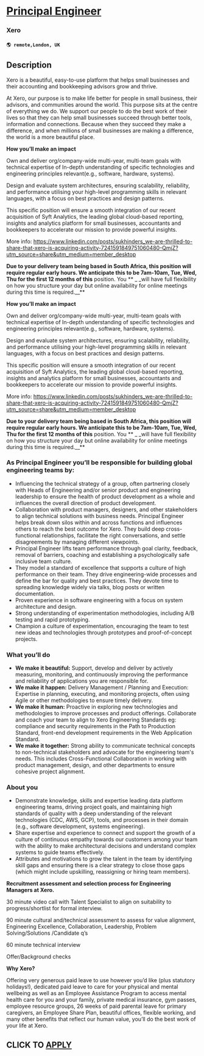 # [Principal Engineer](https://www.remotewlb.com/apply/principal-engineer-126874)  
### Xero  
#### `🌎 remote,London, UK`  

## Description

Xero is a beautiful, easy-to-use platform that helps small businesses and their accounting and bookkeeping advisors grow and thrive.

  

At Xero, our purpose is to make life better for people in small business, their advisors, and communities around the world. This purpose sits at the centre of everything we do. We support our people to do the best work of their lives so that they can help small businesses succeed through better tools, information and connections. Because when they succeed they make a difference, and when millions of small businesses are making a difference, the world is a more beautiful place.

  

 **How you’ll make an impact**

Own and deliver org/company-wide multi-year, multi-team goals with technical expertise of In-depth understanding of specific technologies and engineering principles relevant(e.g., software, hardware, systems).

  

Design and evaluate system architectures, ensuring scalability, reliability, and performance utilising your high-level programming skills in relevant languages, with a focus on best practices and design patterns.

  

This specific position will ensure a smooth integration of our recent acquisition of Syft Analytics, the leading global cloud-based reporting, insights and analytics platform for small businesses, accountants and bookkeepers to accelerate our mission to provide powerful insights.

  

More info: https://www.linkedin.com/posts/sukhinders_we-are-thrilled-to-share-that-xero-is-acquiring-activity-7241591849751060480-QmjZ?utm_source=share&utm_medium=member_desktop

  

**__Due to your delivery team being based in South Africa, this position will require regular early hours. We anticipate this to be 7am-10am, Tue, Wed, Thu for the first 12 months of this__** position. You ** _ _will have full flexibility on how you structure your day but online availability for online meetings during this time is required.__**

  

 **How you’ll make an impact**

Own and deliver org/company-wide multi-year, multi-team goals with technical expertise of In-depth understanding of specific technologies and engineering principles relevant(e.g., software, hardware, systems).

  

Design and evaluate system architectures, ensuring scalability, reliability, and performance utilising your high-level programming skills in relevant languages, with a focus on best practices and design patterns.

  

This specific position will ensure a smooth integration of our recent acquisition of Syft Analytics, the leading global cloud-based reporting, insights and analytics platform for small businesses, accountants and bookkeepers to accelerate our mission to provide powerful insights.

  

More info: https://www.linkedin.com/posts/sukhinders_we-are-thrilled-to-share-that-xero-is-acquiring-activity-7241591849751060480-QmjZ?utm_source=share&utm_medium=member_desktop

  

**__Due to your delivery team being based in South Africa, this position will require regular early hours. We anticipate this to be 7am-10am, Tue, Wed, Thu for the first 12 months of this__** position. You ** _ _will have full flexibility on how you structure your day but online availability for online meetings during this time is required.__**

  

### As Principal Engineer you’ll be responsible for building global engineering teams by:

* Influencing the technical strategy of a group, often partnering closely with Heads of Engineering and/or senior product and engineering leadership to ensure the health of product development as a whole and influences the overall direction of product development. 
* Collaboration with product managers, designers, and other stakeholders to align technical solutions with business needs. Principal Engineer helps break down silos within and across functions and influences others to reach the best outcome for Xero. They build deep cross-functional relationships, facilitate the right conversations, and settle disagreements by managing different viewpoints.
* Principal Engineer lifts team performance through goal clarity, feedback, removal of barriers, coaching and establishing a psychologically safe inclusive team culture.
* They model a standard of excellence that supports a culture of high performance on their team. They drive engineering-wide processes and define the bar for quality and best practices. They devote time to spreading knowledge widely via talks, blog posts or written documentation.
* Proven experience in software engineering with a focus on system architecture and design.
* Strong understanding of experimentation methodologies, including A/B testing and rapid prototyping.
* Champion a culture of experimentation, encouraging the team to test new ideas and technologies through prototypes and proof-of-concept projects.

  

### What you’ll do

* **We make it beautiful:** Support, develop and deliver by actively measuring, monitoring, and continuously improving the performance and reliability of applications you are responsible for. 
* **We make it happen:** Delivery Management / Planning and Execution: Expertise in planning, executing, and monitoring projects, often using Agile or other methodologies to ensure timely delivery.
*  **We make it human:** Proactive in exploring new technologies and methodologies to improve processes and product offerings. Collaborate and coach your team to align to Xero Engineering Standards eg: compliance and security requirements in the Path to Production Standard, front-end development requirements in the Web Application Standard. 
* **We make it together:** Strong ability to communicate technical concepts to non-technical stakeholders and advocate for the engineering team's needs. This includes Cross-Functional Collaboration in working with product management, design, and other departments to ensure cohesive project alignment.

  

### About you

* Demonstrate knowledge, skills and expertise leading data platform engineering teams, driving project goals, and maintaining high standards of quality with a deep understanding of the relevant technologies (CDC, AWS, GCP), tools, and processes in their domain (e.g., software development, systems engineering).
* Share expertise and experience to connect and support the growth of a culture of continuous empathy towards our customers among your team with the ability to make architectural decisions and understand complex systems to guide teams effectively.
* Attributes and motivations to grow the talent in the team by identifying skill gaps and ensuring there is a clear strategy to close those gaps (which might include upskilling, reassigning or hiring team members).

  

 **Recruitment assessment and selection process for Engineering Managers at Xero.**

30 minute video call with Talent Specialist to align on suitability to progress/shortlist for formal interview.

90 minute cultural and/technical assessment to assess for value alignment, Engineering Excellence, Collaboration, Leadership, Problem Solving/Solutions /Candidate q’s

60 minute technical interview

Offer/Background checks

  

 **Why Xero?**

Offering very generous paid leave to use however you’d like (plus statutory holidays!), dedicated paid leave to care for your physical and mental wellbeing as well as an Employee Assistance Program to access mental health care for you and your family, private medical insurance, gym passes, employee resource groups, 26 weeks of paid parental leave for primary caregivers, an Employee Share Plan, beautiful offices, flexible working, and many other benefits that reflect our human value, you’ll do the best work of your life at Xero.

  
## CLICK TO [APPLY](https://www.remotewlb.com/apply/principal-engineer-126874)

